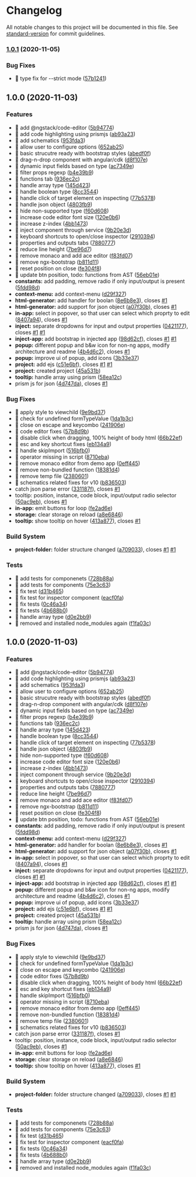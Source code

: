 # Changelog

All notable changes to this project will be documented in this file. See [standard-version](https://github.com/conventional-changelog/standard-version) for commit guidelines.

### [1.0.1](https://github.com/ngneat/inspector/compare/v1.0.0...v1.0.1) (2020-11-05)


### Bug Fixes

* 🐛 type fix for --strict mode ([57b1241](https://github.com/ngneat/inspector/commit/57b124171c901976eac06b53ace203008d34ac73))

## 1.0.0 (2020-11-03)


### Features

* 🎸 add @ngstack/code-editor ([5b94774](https://github.com/ngneat/inspector/commit/5b947749bd448b9f9e881ea14e87cbd67886a8a2))
* 🎸 add code highlighting using prismjs ([ab93a23](https://github.com/ngneat/inspector/commit/ab93a2398916fecc14423e068c574f9ccd6d3d21))
* 🎸 add schematics ([953fda3](https://github.com/ngneat/inspector/commit/953fda3e0a6a6a2b7bb6c9f40a3568d1c0302ecc))
* 🎸 allow user to configure options ([652ab25](https://github.com/ngneat/inspector/commit/652ab258c4e6539aadf132929c618a0e696b433e))
* 🎸 basic strucutre ready with bootstrap styles ([abedf0f](https://github.com/ngneat/inspector/commit/abedf0f83522da478a796e255af4cd8407bc8f74))
* 🎸 drag-n-drop component with angular/cdk ([d8f107e](https://github.com/ngneat/inspector/commit/d8f107edec37c9095a613ed783b186e763c28c44))
* 🎸 dynamic input fields based on type ([ac7349e](https://github.com/ngneat/inspector/commit/ac7349ea42672faceace1bfee344f12698c5ed3a))
* 🎸 filter props regexp ([b4e39b9](https://github.com/ngneat/inspector/commit/b4e39b9a1a551f929e5b5f0af863b8a1c873fbbb))
* 🎸 functions tab ([936ec2c](https://github.com/ngneat/inspector/commit/936ec2cdffbe2c9f7c64a795764c13a279ed4e3e))
* 🎸 handle array type ([145d423](https://github.com/ngneat/inspector/commit/145d423dffd8217b49eb2a35f0c81db27e5b733a))
* 🎸 handle boolean type ([8cc3544](https://github.com/ngneat/inspector/commit/8cc35449e699331309db47374828427e9f0ad37e))
* 🎸 handle click of target element on inspecting ([77b5378](https://github.com/ngneat/inspector/commit/77b53789835a68cc6faf49b56c3431d6cc89328c))
* 🎸 handle json object ([4803fb9](https://github.com/ngneat/inspector/commit/4803fb93a9741947aa240939c1ffc5604f66c4b2))
* 🎸 hide non-supported type ([f60d608](https://github.com/ngneat/inspector/commit/f60d608f4a7b9db7609fba6d9c7c4c4853bda706))
* 🎸 increase code editor font size ([120e0b6](https://github.com/ngneat/inspector/commit/120e0b68fcd1f16606306260c9bbb6e0e4d5aa25))
* 🎸 increase z-index ([4bb1473](https://github.com/ngneat/inspector/commit/4bb14732d78c109463b64f0f1ccb15598dff8a81))
* 🎸 inject component through service ([9b20e3d](https://github.com/ngneat/inspector/commit/9b20e3d8ce9011374e890eace83b7df000d72166))
* 🎸 keyboard shortcuts to open/close inspector ([2910394](https://github.com/ngneat/inspector/commit/2910394ba28d402260da9a0590c1a271d5e72af3))
* 🎸 properties and outputs tabs ([7880777](https://github.com/ngneat/inspector/commit/7880777ead6e8acb3bbaabb2e950c4152b459ad0))
* 🎸 reduce line height ([7be96d7](https://github.com/ngneat/inspector/commit/7be96d74710c82ae87fa7fc22180578c2d2f2c62))
* 🎸 remove monaco and add ace editor ([f83fd07](https://github.com/ngneat/inspector/commit/f83fd076cea5c996395b6f469d17b9bd8855f8ec))
* 🎸 remove ngx-bootstrap ([b811d11](https://github.com/ngneat/inspector/commit/b811d11cfc34c25caea861d629d2047d50223a79))
* 🎸 reset position on close ([fe304f8](https://github.com/ngneat/inspector/commit/fe304f84665c7ee661fc48c558f38cb9125f5557))
* 🎸 update btn position, todo: functions from AST ([56eb01e](https://github.com/ngneat/inspector/commit/56eb01eb939c08535cc1e86e14efee918e3fdd94))
* **constants:** add padding, remove radio if only input/output is present ([5fdd98d](https://github.com/ngneat/inspector/commit/5fdd98d57c5b6c9f35ab143d806bd3b1f676a71e))
* **context-menu:** add context-menu ([d29f327](https://github.com/ngneat/inspector/commit/d29f327c8636bf435363da547e6b3b560625a981))
* **html-generator:** add handler for boolan ([8e6b8e3](https://github.com/ngneat/inspector/commit/8e6b8e3a6160018091b9f4f81ed956fa9f31a886)), closes [#1](https://github.com/ngneat/inspector/issues/1)
* **html-generator:** add support for json object ([a07f30b](https://github.com/ngneat/inspector/commit/a07f30bece2ef3f86f3f578926f4be4eec9675b3)), closes [#1](https://github.com/ngneat/inspector/issues/1)
* **in-app:** select in popover, so that user can select which proprty to edit ([8407a94](https://github.com/ngneat/inspector/commit/8407a94bc326748291993670cd2dc231ced62240)), closes [#1](https://github.com/ngneat/inspector/issues/1)
* **inject:** separate dropdowns for input and output properties ([0421177](https://github.com/ngneat/inspector/commit/0421177a626a1b504e3b064089fd3d7db0deacc3)), closes [#1](https://github.com/ngneat/inspector/issues/1) [#1](https://github.com/ngneat/inspector/issues/1)
* **inject-app:** add bootstrap in injected app ([98d62cf](https://github.com/ngneat/inspector/commit/98d62cfee8fb2205bfea4a481c745c5dc5e5a379)), closes [#1](https://github.com/ngneat/inspector/issues/1) [#1](https://github.com/ngneat/inspector/issues/1)
* **popup:** different popup and b&w icon for non-ng apps, modify architecture and readme ([4b4d6c2](https://github.com/ngneat/inspector/commit/4b4d6c2338bc7969537749eedf65f261a82aea6e)), closes [#1](https://github.com/ngneat/inspector/issues/1)
* **popup:** improve ui of popup, add icons ([3b33e37](https://github.com/ngneat/inspector/commit/3b33e37c864e1151de83711935763195f5f9e815))
* **project:** add ejs ([c51e6bf](https://github.com/ngneat/inspector/commit/c51e6bffab6e1537ae63fcccc7cd3bcdf6889e78)), closes [#1](https://github.com/ngneat/inspector/issues/1) [#1](https://github.com/ngneat/inspector/issues/1)
* **project:** created project ([45a531b](https://github.com/ngneat/inspector/commit/45a531b2b7b5fa7d154d8a4fb16e3445671b4ffb))
* **tooltip:** handle array using prism ([58ea12c](https://github.com/ngneat/inspector/commit/58ea12cb1427351359f97c6f568974fd7119edc3))
* prism js for json ([4d747da](https://github.com/ngneat/inspector/commit/4d747da5cb3d4086bfecad1128dec383afb0aa34)), closes [#1](https://github.com/ngneat/inspector/issues/1)


### Bug Fixes

* 🐛 apply style to viewchild ([9e9bd37](https://github.com/ngneat/inspector/commit/9e9bd3780fb981d143f9a4b04c740a3a47acb6ac))
* 🐛 check for undefined formTypeValue ([1da1b3c](https://github.com/ngneat/inspector/commit/1da1b3c66c86a926b0b97230f47453cc771dddcd))
* 🐛 close on escape and keycombo ([241906e](https://github.com/ngneat/inspector/commit/241906eb31e45a5569b6af1805b3293b367345d3))
* 🐛 code editor fixes ([57b8d9b](https://github.com/ngneat/inspector/commit/57b8d9b90b5e1819b5b08b41fbc9fc30350d51fd))
* 🐛 disable click when dragging, 100% height of body html ([66b22ef](https://github.com/ngneat/inspector/commit/66b22ef734f93e8a9989a61f4666373e2717eb76))
* 🐛 esc and key shortcut fixes ([eb134a9](https://github.com/ngneat/inspector/commit/eb134a930a5282f19f73b968cab41c320e929120))
* 🐛 handle skipImport ([516bfb0](https://github.com/ngneat/inspector/commit/516bfb0b43b62f250f49f46b29dd48b80acd7550))
* 🐛 operator missing in script ([8710eba](https://github.com/ngneat/inspector/commit/8710ebae2af7d70c789246d99e3ffc799ad33afe))
* 🐛 remove monaco editor from demo app ([0eff445](https://github.com/ngneat/inspector/commit/0eff4458ace9f0bdb0a0ab25cde8864d8f374eda))
* 🐛 remove non-bundled function ([18381d4](https://github.com/ngneat/inspector/commit/18381d40074591f5487ce6d0a205bba18f6977fe))
* 🐛 remove temp file ([2380601](https://github.com/ngneat/inspector/commit/23806011d2ce531cf23b1f2210be4cd5519fe2e4))
* 🐛 schematics related fixes for v10 ([b836503](https://github.com/ngneat/inspector/commit/b8365035f70cd860c82f0ccd0009ecde2b6c7b8c))
* catch json parse error ([331187f](https://github.com/ngneat/inspector/commit/331187f067b8d6e1cfa989b566ebece3c3319ffb)), closes [#1](https://github.com/ngneat/inspector/issues/1)
* tooltip: position, instance, code block, input/output radio selector ([50ac9eb](https://github.com/ngneat/inspector/commit/50ac9eb188eceaf05c2652218b5826452d786997)), closes [#1](https://github.com/ngneat/inspector/issues/1)
* **in-app:** emit buttons for loop ([fe2ad6e](https://github.com/ngneat/inspector/commit/fe2ad6ec525c53994a852d3381f1f11c1849f4ca))
* **storage:** clear storage on reload ([a8e6846](https://github.com/ngneat/inspector/commit/a8e6846837f06b1b3e5642a4736901377cd8541e))
* **tooltip:** show tooltip on hover ([413a877](https://github.com/ngneat/inspector/commit/413a87710f5b26e23b9c35e408a2d9669966f876)), closes [#1](https://github.com/ngneat/inspector/issues/1)


### Build System

* **project-folder:** folder structure changed ([a709033](https://github.com/ngneat/inspector/commit/a7090336f8c1f92c9434c55c3786932021a17b6a)), closes [#1](https://github.com/ngneat/inspector/issues/1) [#1](https://github.com/ngneat/inspector/issues/1)


### Tests

* 💍 add tests for componenets ([728b88a](https://github.com/ngneat/inspector/commit/728b88ac3c0b357be5aa87b620a2d66f72ae0429))
* 💍 add tests for components ([75e3c63](https://github.com/ngneat/inspector/commit/75e3c633fe801eb3afd505251ceafac6c6ec0eb6))
* 💍 fix test ([d31b465](https://github.com/ngneat/inspector/commit/d31b465d1b0c09e2d08c21ce7564836d3fa498bd))
* 💍 fix test for inspector component ([eacf0fa](https://github.com/ngneat/inspector/commit/eacf0fa869b717de43f4057aa0ba36496830f48d))
* 💍 fix tests ([0c46a34](https://github.com/ngneat/inspector/commit/0c46a349a3d2f53d9aedd669df48ffd07d36bae9))
* 💍 fix tests ([4b688b0](https://github.com/ngneat/inspector/commit/4b688b0b6f167224ff14955ea198309c446fd586))
* 💍 handle array type ([d0e2bb9](https://github.com/ngneat/inspector/commit/d0e2bb9e3c5970f1450de8c059a52f4a86f2db1b))
* 💍 removed and installed node_modules again ([f1fa03c](https://github.com/ngneat/inspector/commit/f1fa03ccc52512c859ed51d37802eb6891822315))

## 1.0.0 (2020-11-03)


### Features

* 🎸 add @ngstack/code-editor ([5b94774](https://github.com/ngneat/inspector/commit/5b947749bd448b9f9e881ea14e87cbd67886a8a2))
* 🎸 add code highlighting using prismjs ([ab93a23](https://github.com/ngneat/inspector/commit/ab93a2398916fecc14423e068c574f9ccd6d3d21))
* 🎸 add schematics ([953fda3](https://github.com/ngneat/inspector/commit/953fda3e0a6a6a2b7bb6c9f40a3568d1c0302ecc))
* 🎸 allow user to configure options ([652ab25](https://github.com/ngneat/inspector/commit/652ab258c4e6539aadf132929c618a0e696b433e))
* 🎸 basic strucutre ready with bootstrap styles ([abedf0f](https://github.com/ngneat/inspector/commit/abedf0f83522da478a796e255af4cd8407bc8f74))
* 🎸 drag-n-drop component with angular/cdk ([d8f107e](https://github.com/ngneat/inspector/commit/d8f107edec37c9095a613ed783b186e763c28c44))
* 🎸 dynamic input fields based on type ([ac7349e](https://github.com/ngneat/inspector/commit/ac7349ea42672faceace1bfee344f12698c5ed3a))
* 🎸 filter props regexp ([b4e39b9](https://github.com/ngneat/inspector/commit/b4e39b9a1a551f929e5b5f0af863b8a1c873fbbb))
* 🎸 functions tab ([936ec2c](https://github.com/ngneat/inspector/commit/936ec2cdffbe2c9f7c64a795764c13a279ed4e3e))
* 🎸 handle array type ([145d423](https://github.com/ngneat/inspector/commit/145d423dffd8217b49eb2a35f0c81db27e5b733a))
* 🎸 handle boolean type ([8cc3544](https://github.com/ngneat/inspector/commit/8cc35449e699331309db47374828427e9f0ad37e))
* 🎸 handle click of target element on inspecting ([77b5378](https://github.com/ngneat/inspector/commit/77b53789835a68cc6faf49b56c3431d6cc89328c))
* 🎸 handle json object ([4803fb9](https://github.com/ngneat/inspector/commit/4803fb93a9741947aa240939c1ffc5604f66c4b2))
* 🎸 hide non-supported type ([f60d608](https://github.com/ngneat/inspector/commit/f60d608f4a7b9db7609fba6d9c7c4c4853bda706))
* 🎸 increase code editor font size ([120e0b6](https://github.com/ngneat/inspector/commit/120e0b68fcd1f16606306260c9bbb6e0e4d5aa25))
* 🎸 increase z-index ([4bb1473](https://github.com/ngneat/inspector/commit/4bb14732d78c109463b64f0f1ccb15598dff8a81))
* 🎸 inject component through service ([9b20e3d](https://github.com/ngneat/inspector/commit/9b20e3d8ce9011374e890eace83b7df000d72166))
* 🎸 keyboard shortcuts to open/close inspector ([2910394](https://github.com/ngneat/inspector/commit/2910394ba28d402260da9a0590c1a271d5e72af3))
* 🎸 properties and outputs tabs ([7880777](https://github.com/ngneat/inspector/commit/7880777ead6e8acb3bbaabb2e950c4152b459ad0))
* 🎸 reduce line height ([7be96d7](https://github.com/ngneat/inspector/commit/7be96d74710c82ae87fa7fc22180578c2d2f2c62))
* 🎸 remove monaco and add ace editor ([f83fd07](https://github.com/ngneat/inspector/commit/f83fd076cea5c996395b6f469d17b9bd8855f8ec))
* 🎸 remove ngx-bootstrap ([b811d11](https://github.com/ngneat/inspector/commit/b811d11cfc34c25caea861d629d2047d50223a79))
* 🎸 reset position on close ([fe304f8](https://github.com/ngneat/inspector/commit/fe304f84665c7ee661fc48c558f38cb9125f5557))
* 🎸 update btn position, todo: functions from AST ([56eb01e](https://github.com/ngneat/inspector/commit/56eb01eb939c08535cc1e86e14efee918e3fdd94))
* **constants:** add padding, remove radio if only input/output is present ([5fdd98d](https://github.com/ngneat/inspector/commit/5fdd98d57c5b6c9f35ab143d806bd3b1f676a71e))
* **context-menu:** add context-menu ([d29f327](https://github.com/ngneat/inspector/commit/d29f327c8636bf435363da547e6b3b560625a981))
* **html-generator:** add handler for boolan ([8e6b8e3](https://github.com/ngneat/inspector/commit/8e6b8e3a6160018091b9f4f81ed956fa9f31a886)), closes [#1](https://github.com/ngneat/inspector/issues/1)
* **html-generator:** add support for json object ([a07f30b](https://github.com/ngneat/inspector/commit/a07f30bece2ef3f86f3f578926f4be4eec9675b3)), closes [#1](https://github.com/ngneat/inspector/issues/1)
* **in-app:** select in popover, so that user can select which proprty to edit ([8407a94](https://github.com/ngneat/inspector/commit/8407a94bc326748291993670cd2dc231ced62240)), closes [#1](https://github.com/ngneat/inspector/issues/1)
* **inject:** separate dropdowns for input and output properties ([0421177](https://github.com/ngneat/inspector/commit/0421177a626a1b504e3b064089fd3d7db0deacc3)), closes [#1](https://github.com/ngneat/inspector/issues/1) [#1](https://github.com/ngneat/inspector/issues/1)
* **inject-app:** add bootstrap in injected app ([98d62cf](https://github.com/ngneat/inspector/commit/98d62cfee8fb2205bfea4a481c745c5dc5e5a379)), closes [#1](https://github.com/ngneat/inspector/issues/1) [#1](https://github.com/ngneat/inspector/issues/1)
* **popup:** different popup and b&w icon for non-ng apps, modify architecture and readme ([4b4d6c2](https://github.com/ngneat/inspector/commit/4b4d6c2338bc7969537749eedf65f261a82aea6e)), closes [#1](https://github.com/ngneat/inspector/issues/1)
* **popup:** improve ui of popup, add icons ([3b33e37](https://github.com/ngneat/inspector/commit/3b33e37c864e1151de83711935763195f5f9e815))
* **project:** add ejs ([c51e6bf](https://github.com/ngneat/inspector/commit/c51e6bffab6e1537ae63fcccc7cd3bcdf6889e78)), closes [#1](https://github.com/ngneat/inspector/issues/1) [#1](https://github.com/ngneat/inspector/issues/1)
* **project:** created project ([45a531b](https://github.com/ngneat/inspector/commit/45a531b2b7b5fa7d154d8a4fb16e3445671b4ffb))
* **tooltip:** handle array using prism ([58ea12c](https://github.com/ngneat/inspector/commit/58ea12cb1427351359f97c6f568974fd7119edc3))
* prism js for json ([4d747da](https://github.com/ngneat/inspector/commit/4d747da5cb3d4086bfecad1128dec383afb0aa34)), closes [#1](https://github.com/ngneat/inspector/issues/1)


### Bug Fixes

* 🐛 apply style to viewchild ([9e9bd37](https://github.com/ngneat/inspector/commit/9e9bd3780fb981d143f9a4b04c740a3a47acb6ac))
* 🐛 check for undefined formTypeValue ([1da1b3c](https://github.com/ngneat/inspector/commit/1da1b3c66c86a926b0b97230f47453cc771dddcd))
* 🐛 close on escape and keycombo ([241906e](https://github.com/ngneat/inspector/commit/241906eb31e45a5569b6af1805b3293b367345d3))
* 🐛 code editor fixes ([57b8d9b](https://github.com/ngneat/inspector/commit/57b8d9b90b5e1819b5b08b41fbc9fc30350d51fd))
* 🐛 disable click when dragging, 100% height of body html ([66b22ef](https://github.com/ngneat/inspector/commit/66b22ef734f93e8a9989a61f4666373e2717eb76))
* 🐛 esc and key shortcut fixes ([eb134a9](https://github.com/ngneat/inspector/commit/eb134a930a5282f19f73b968cab41c320e929120))
* 🐛 handle skipImport ([516bfb0](https://github.com/ngneat/inspector/commit/516bfb0b43b62f250f49f46b29dd48b80acd7550))
* 🐛 operator missing in script ([8710eba](https://github.com/ngneat/inspector/commit/8710ebae2af7d70c789246d99e3ffc799ad33afe))
* 🐛 remove monaco editor from demo app ([0eff445](https://github.com/ngneat/inspector/commit/0eff4458ace9f0bdb0a0ab25cde8864d8f374eda))
* 🐛 remove non-bundled function ([18381d4](https://github.com/ngneat/inspector/commit/18381d40074591f5487ce6d0a205bba18f6977fe))
* 🐛 remove temp file ([2380601](https://github.com/ngneat/inspector/commit/23806011d2ce531cf23b1f2210be4cd5519fe2e4))
* 🐛 schematics related fixes for v10 ([b836503](https://github.com/ngneat/inspector/commit/b8365035f70cd860c82f0ccd0009ecde2b6c7b8c))
* catch json parse error ([331187f](https://github.com/ngneat/inspector/commit/331187f067b8d6e1cfa989b566ebece3c3319ffb)), closes [#1](https://github.com/ngneat/inspector/issues/1)
* tooltip: position, instance, code block, input/output radio selector ([50ac9eb](https://github.com/ngneat/inspector/commit/50ac9eb188eceaf05c2652218b5826452d786997)), closes [#1](https://github.com/ngneat/inspector/issues/1)
* **in-app:** emit buttons for loop ([fe2ad6e](https://github.com/ngneat/inspector/commit/fe2ad6ec525c53994a852d3381f1f11c1849f4ca))
* **storage:** clear storage on reload ([a8e6846](https://github.com/ngneat/inspector/commit/a8e6846837f06b1b3e5642a4736901377cd8541e))
* **tooltip:** show tooltip on hover ([413a877](https://github.com/ngneat/inspector/commit/413a87710f5b26e23b9c35e408a2d9669966f876)), closes [#1](https://github.com/ngneat/inspector/issues/1)


### Build System

* **project-folder:** folder structure changed ([a709033](https://github.com/ngneat/inspector/commit/a7090336f8c1f92c9434c55c3786932021a17b6a)), closes [#1](https://github.com/ngneat/inspector/issues/1) [#1](https://github.com/ngneat/inspector/issues/1)


### Tests

* 💍 add tests for componenets ([728b88a](https://github.com/ngneat/inspector/commit/728b88ac3c0b357be5aa87b620a2d66f72ae0429))
* 💍 add tests for components ([75e3c63](https://github.com/ngneat/inspector/commit/75e3c633fe801eb3afd505251ceafac6c6ec0eb6))
* 💍 fix test ([d31b465](https://github.com/ngneat/inspector/commit/d31b465d1b0c09e2d08c21ce7564836d3fa498bd))
* 💍 fix test for inspector component ([eacf0fa](https://github.com/ngneat/inspector/commit/eacf0fa869b717de43f4057aa0ba36496830f48d))
* 💍 fix tests ([0c46a34](https://github.com/ngneat/inspector/commit/0c46a349a3d2f53d9aedd669df48ffd07d36bae9))
* 💍 fix tests ([4b688b0](https://github.com/ngneat/inspector/commit/4b688b0b6f167224ff14955ea198309c446fd586))
* 💍 handle array type ([d0e2bb9](https://github.com/ngneat/inspector/commit/d0e2bb9e3c5970f1450de8c059a52f4a86f2db1b))
* 💍 removed and installed node_modules again ([f1fa03c](https://github.com/ngneat/inspector/commit/f1fa03ccc52512c859ed51d37802eb6891822315))

